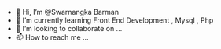 - 👋 Hi, I’m @Swarnangka Barman
- 🌱 I’m currently learning Front End Development , Mysql , Php
- 💞️ I’m looking to collaborate on ...
- 📫 How to reach me ...

<!---
Swarnangka01/Swarnangka01 is a ✨ special ✨ repository because its `README.md` (this file) appears on your GitHub profile.
You can click the Preview link to take a look at your changes.
--->
